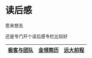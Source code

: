 # 读后感

思来想去 

还是专门开个读后感专栏比较好

 |[极客与团队](https://github.com/lietoumai/To-be-a-Pythoneer/issues/146)| [金领简历](https://github.com/lietoumai/To-be-a-Pythoneer/issues/157)| [远大前程](https://github.com/lietoumai/Reflection/issues/1)|
 | ------ | ------ | ------ |
